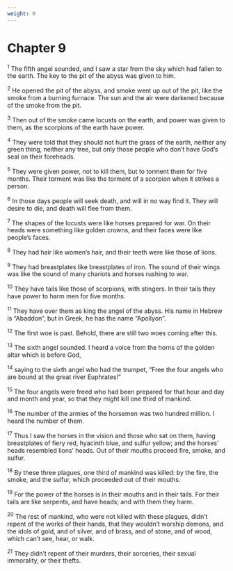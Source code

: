 ```yaml
---
weight: 9
---
```


# Chapter 9

<sup>1</sup> The fifth angel sounded, and I saw a star from the sky which had fallen to the earth. The key to the pit of the abyss was given to him. 

<sup>2</sup> He opened the pit of the abyss, and smoke went up out of the pit, like the smoke from a burning furnace. The sun and the air were darkened because of the smoke from the pit. 

<sup>3</sup> Then out of the smoke came locusts on the earth, and power was given to them, as the scorpions of the earth have power. 

<sup>4</sup> They were told that they should not hurt the grass of the earth, neither any green thing, neither any tree, but only those people who don’t have God’s seal on their foreheads. 

<sup>5</sup> They were given power, not to kill them, but to torment them for five months. Their torment was like the torment of a scorpion when it strikes a person. 

<sup>6</sup> In those days people will seek death, and will in no way find it. They will desire to die, and death will flee from them. 

<sup>7</sup> The shapes of the locusts were like horses prepared for war. On their heads were something like golden crowns, and their faces were like people’s faces. 

<sup>8</sup> They had hair like women’s hair, and their teeth were like those of lions. 

<sup>9</sup> They had breastplates like breastplates of iron. The sound of their wings was like the sound of many chariots and horses rushing to war. 

<sup>10</sup> They have tails like those of scorpions, with stingers. In their tails they have power to harm men for five months. 

<sup>11</sup> They have over them as king the angel of the abyss. His name in Hebrew is “Abaddon”, but in Greek, he has the name “Apollyon”. 

<sup>12</sup> The first woe is past. Behold, there are still two woes coming after this. 

<sup>13</sup> The sixth angel sounded. I heard a voice from the horns of the golden altar which is before God, 

<sup>14</sup> saying to the sixth angel who had the trumpet, “Free the four angels who are bound at the great river Euphrates!” 

<sup>15</sup> The four angels were freed who had been prepared for that hour and day and month and year, so that they might kill one third of mankind. 

<sup>16</sup> The number of the armies of the horsemen was two hundred million. I heard the number of them. 

<sup>17</sup> Thus I saw the horses in the vision and those who sat on them, having breastplates of fiery red, hyacinth blue, and sulfur yellow; and the horses’ heads resembled lions’ heads. Out of their mouths proceed fire, smoke, and sulfur. 

<sup>18</sup> By these three plagues, one third of mankind was killed: by the fire, the smoke, and the sulfur, which proceeded out of their mouths. 

<sup>19</sup> For the power of the horses is in their mouths and in their tails. For their tails are like serpents, and have heads; and with them they harm. 

<sup>20</sup> The rest of mankind, who were not killed with these plagues, didn’t repent of the works of their hands, that they wouldn’t worship demons, and the idols of gold, and of silver, and of brass, and of stone, and of wood, which can’t see, hear, or walk. 

<sup>21</sup> They didn’t repent of their murders, their sorceries, their sexual immorality, or their thefts. 


